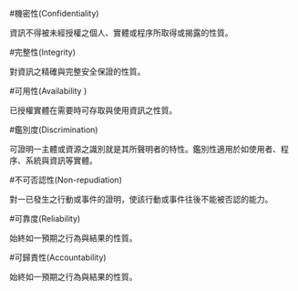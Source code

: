 
#機密性(Confidentiality)

資訊不得被未經授權之個人、實體或程序所取得或揭露的性質。


#完整性(Integrity)

對資訊之精確與完整安全保證的性質。


#可用性(Availability )

已授權實體在需要時可存取與使用資訊之性質。


#鑑別度(Discrimination)

可證明一主體或資源之識別就是其所聲明者的特性。鑑別性適用於如使用者、程序、系統與資訊等實體。



#不可否認性(Non-repudiation)

對一已發生之行動或事件的證明，使該行動或事件往後不能被否認的能力。


#可靠度(Reliability)

始終如一預期之行為與結果的性質。


#可歸責性(Accountability)

始終如一預期之行為與結果的性質。
